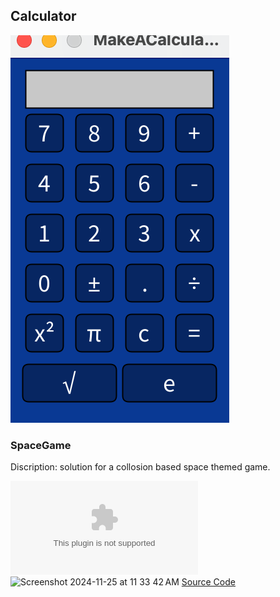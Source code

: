 ## Calculator

![Calculator](https://github.com/SofiaStahle16/Sofia-s-Programming-Portfolio-2024-2025/blob/main/images/Calc.png?raw=true)

### SpaceGame
Discription: solution for a collosion based space themed game.

![SpaceGame](https://github.com/SofiaStahle16/Sofia-s-Programming-Portfolio-2024-2025/blob/main/src/term2/SpaceGame.zip)
<img width="785" alt="Screenshot 2024-11-25 at 11 33 42 AM" src="https://github.com/user-attachments/assets/fe62330a-a8c7-4789-a26d-e5d425f8632f">
[Source Code]()
